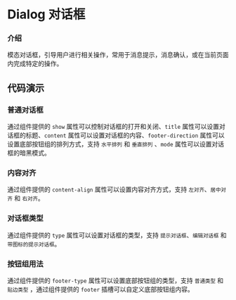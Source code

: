 # Dialog 对话框

### 介绍
模态对话框，引导用户进行相关操作，常用于消息提示，消息确认，或在当前页面内完成特定的操作。

<TipsIntroduce />

## 代码演示

### 普通对话框

通过组件提供的 `show` 属性可以控制对话框的打开和关闭、`title` 属性可以设置对话框的标题、`content` 属性可以设置对话框的内容、`footer-direction` 属性可以设置底部按钮组的排列方式，支持 `水平排列` 和 `垂直排列` 、`mode` 属性可以设置对话框的暗黑模式。

<show-code com-type="dialog" com-show-type="normal" />

### 内容对齐

通过组件提供的 `content-align` 属性可以设置内容对齐方式，支持 `左对齐`、`居中对齐` 和 `右对齐`。

<show-code com-type="dialog" com-show-type="content" />

### 对话框类型

通过组件提供的 `type` 属性可以设置对话框的类型，支持 `提示对话框`、`编辑对话框` 和 `带图标的提示对话框`。

<show-code com-type="dialog" com-show-type="type" />

### 按钮组用法

通过组件提供的 `footer-type` 属性可以设置底部按钮组的类型，支持 `普通类型` 和 `贴边类型` ，通过组件提供的 `footer` 插槽可以自定义底部按钮组内容。

<show-code com-type="dialog" com-show-type="footer" />